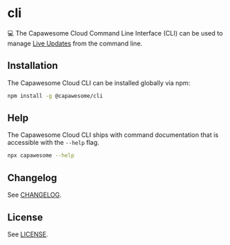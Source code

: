 # cli

💻 The Capawesome Cloud Command Line Interface (CLI) can be used to manage [Live Updates](https://capawesome.io/cloud/) from the command line.

## Installation

The Capawesome Cloud CLI can be installed globally via npm:

```bash
npm install -g @capawesome/cli
```

## Help

The Capawesome Cloud CLI ships with command documentation that is accessible with the `--help` flag.

```bash
npx capawesome --help
```

## Changelog

See [CHANGELOG](./CHANGELOG.md).

## License

See [LICENSE](./LICENSE.md).